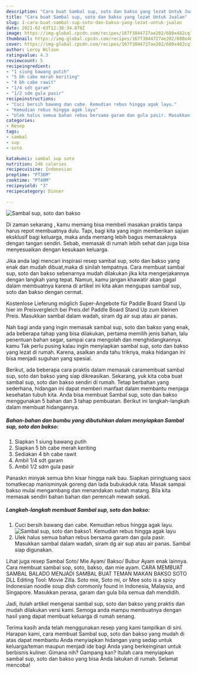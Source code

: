 ```yaml
---
description: "Cara buat Sambal sup, soto dan bakso yang lezat Untuk Jualan"
title: "Cara buat Sambal sup, soto dan bakso yang lezat Untuk Jualan"
slug: 1-cara-buat-sambal-sup-soto-dan-bakso-yang-lezat-untuk-jualan
date: 2021-02-03T12:38:34.878Z
image: https://img-global.cpcdn.com/recipes/167f3844727ae202/680x482cq70/sambal-sup-soto-dan-bakso-foto-resep-utama.jpg
thumbnail: https://img-global.cpcdn.com/recipes/167f3844727ae202/680x482cq70/sambal-sup-soto-dan-bakso-foto-resep-utama.jpg
cover: https://img-global.cpcdn.com/recipes/167f3844727ae202/680x482cq70/sambal-sup-soto-dan-bakso-foto-resep-utama.jpg
author: Leroy Wilson
ratingvalue: 4.3
reviewcount: 5
recipeingredient:
- "1 siung bawang putih"
- "5 bh cabe merah keriting"
- "4 bh cabe rawit"
- "1/4 sdt garam"
- "1/2 sdm gula pasir"
recipeinstructions:
- "Cuci bersih bawang dan cabe. Kemudian rebus hingga agak layu."
- "Kemudian rebus hingga agak layu"
- "Ulek halus semua bahan rebus bersama garam dan gula pasir. Masukkan sambal dalam wadah, siram dg air sup atau air panas. Sambal siap digunakan."
categories:
- Resep
tags:
- sambal
- sup
- soto

katakunci: sambal sup soto 
nutrition: 246 calories
recipecuisine: Indonesian
preptime: "PT36M"
cooktime: "PT40M"
recipeyield: "3"
recipecategory: Dinner

---
```



![Sambal sup, soto dan bakso](https://img-global.cpcdn.com/recipes/167f3844727ae202/680x482cq70/sambal-sup-soto-dan-bakso-foto-resep-utama.jpg)

Di zaman  sekarang , kamu memang bisa membeli masakan praktis tanpa harus repot membuatnya dulu. Tapi, bagi kita yang ingin memberikan sajian eksklusif bagi keluarga, maka anda memang lebih bagus memasaknya dengan tangan sendiri. Sebab, memasak di rumah lebih sehat dan juga bisa menyesuaikan dengan kesukaan keluarga.

Jika anda lagi mencari inspirasi resep sambal sup, soto dan bakso yang enak dan mudah dibuat,maka di sinilah tempatnya. Cara membuat sambal sup, soto dan bakso  sebenarnya mudah dilakukan jika kita mengerjakannya dengan langkah yang tepat. Namun, kamu jangan khawatir akan gagal dalam membuatnya 
karena di artikel ini kita akan mengupas sambal sup, soto dan bakso dengan cermat.  

Kostenlose Lieferung möglich Super-Angebote für Paddle Board Stand Up hier im Preisvergleich bei Preis.de! Paddle Board Stand Up zum kleinen Preis. Masukkan sambal dalam wadah, siram dg air sup atau air panas.

Nah bagi anda yang ingin memasak sambal sup, soto dan bakso yang enak, ada beberapa tahap yang bisa dilakukan, pertama memilih jenis bahan, lalu penentuan bahan segar, sampai cara mengolah dan menghidangkannya. kamu Tak perlu pusing kalau ingin menyiapkan sambal sup, soto dan bakso yang lezat di rumah. Karena, asalkan anda  tahu triknya, maka hidangan ini bisa menjadi suguhan yang spesial.

Berikut, ada beberapa cara praktis  dalam memasak caramembuat sambal sup, soto dan bakso yang siap dikreasikan. Sekarang, yuk kita coba buat sambal sup, soto dan bakso sendiri di rumah. Tetap berbahan yang sederhana, hidangan ini dapat memberi manfaat dalam membantu menjaga kesehatan tubuh kita. Anda bisa membuat Sambal sup, soto dan bakso menggunakan 5 bahan dan 3 tahap pembuatan. Berikut ini langkah-langkah dalam membuat hidangannya.

<!--inarticleads1-->

##### Bahan-bahan dan bumbu yang dibutuhkan dalam menyiapkan Sambal sup, soto dan bakso:

1. Siapkan 1 siung bawang putih
1. Siapkan 5 bh cabe merah keriting
1. Sediakan 4 bh cabe rawit
1. Ambil 1/4 sdt garam
1. Ambil 1/2 sdm gula pasir


Panaskn minyak semua bhn kisar hingga naik bau. Siapkan piringtuang saos tomatkecap manisminyak goreng dan lada bubukaduk rata. Masak sampai bakso mulai mengambang dan menandakan sudah matang. Bila kita memasak sendiri bahan bahan dan perencah mewah sekali. 

<!--inarticleads2-->

##### Langkah-langkah membuat Sambal sup, soto dan bakso:

1. Cuci bersih bawang dan cabe. Kemudian rebus hingga agak layu.
<img src="https://img-global.cpcdn.com/steps/8a8c7b551264e97a/160x128cq70/sambal-sup-soto-dan-bakso-langkah-memasak-1-foto.jpg" alt="Sambal sup, soto dan bakso">1. Kemudian rebus hingga agak layu
1. Ulek halus semua bahan rebus bersama garam dan gula pasir. Masukkan sambal dalam wadah, siram dg air sup atau air panas. Sambal siap digunakan.


Lihat juga resep Sambal Soto/ Mie Ayam/ Bakso/ Bubur Ayam enak lainnya. Cara membuat sambal sop, soto, bakso, dan mie ayam. CARA MEMBUAT SAMBAL BALADO MENJADI SAMBAL BUAT TEMAN MAKAN BAKSO SOTO DLL Editing Tool: Movie Zilla. Soto mie, Soto mi, or Mee soto is a spicy Indonesian noodle soup dish commonly found in Indonesia, Malaysia, and Singapore. Masukkan perasa, garam dan gula bila semua dah mendidih. 

Jadi, itulah artikel mengenai  sambal sup, soto dan bakso  yang praktis dan mudah dilakukan versi kami. Semoga anda mampu membuatnya dengan hasil yang dapat membuat keluarga di rumah senang. 

Terima kasih anda telah menggunakan resep yang kami tampilkan di sini. Harapan kami, cara membuat  Sambal sup, soto dan bakso yang mudah di atas dapat membantu Anda menyiapkan hidangan yang sedap untuk keluarga/teman maupun menjadi ide bagi Anda yang berkeinginan untuk berbisnis kuliner. Gimana nih? Gampang kan? Itulah cara menyiapkan sambal sup, soto dan bakso yang bisa Anda lakukan di rumah. Selamat mencoba!

